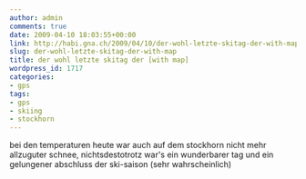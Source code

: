 ```yaml
---
author: admin
comments: true
date: 2009-04-10 18:03:55+00:00
link: http://habi.gna.ch/2009/04/10/der-wohl-letzte-skitag-der-with-map/
slug: der-wohl-letzte-skitag-der-with-map
title: der wohl letzte skitag der [with map]
wordpress_id: 1717
categories:
- gps
tags:
- gps
- skiing
- stockhorn
---
```


bei den temperaturen heute war auch auf dem stockhorn nicht mehr allzuguter schnee, nichtsdestotrotz war's ein wunderbarer tag und ein gelungener abschluss der ski-saison (sehr wahrscheinlich)




